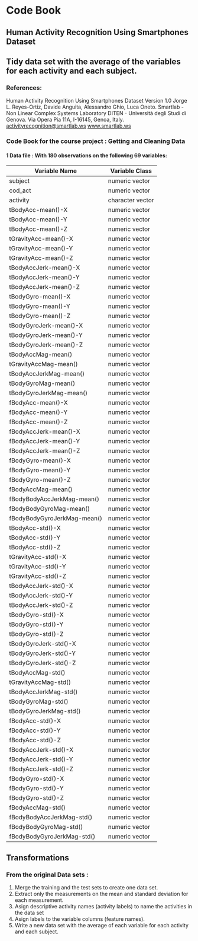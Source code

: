 # Code Book 
## Human Activity Recognition Using Smartphones Dataset
## Tidy data set with the average of the variables for each activity and each subject.

### References:
Human Activity Recognition Using Smartphones Dataset
Version 1.0
Jorge L. Reyes-Ortiz, Davide Anguita, Alessandro Ghio, Luca Oneto.
Smartlab - Non Linear Complex Systems Laboratory
DITEN - Università degli Studi di Genova.
Via Opera Pia 11A, I-16145, Genoa, Italy.
activityrecognition@smartlab.ws
www.smartlab.ws

### Code Book for the course project : Getting and Cleaning Data

#### 1 Data file : With 180 observations on the following 69 variables:

Variable Name | Variable Class
----------------|----------------  
  subject  |  numeric vector
  cod_act   |  numeric vector
  activity                  |  character vector
  tBodyAcc-mean()-X         |  numeric vector
  tBodyAcc-mean()-Y         |  numeric vector
  tBodyAcc-mean()-Z         |  numeric vector
  tGravityAcc-mean()-X      |  numeric vector
  tGravityAcc-mean()-Y      |  numeric vector
  tGravityAcc-mean()-Z      |  numeric vector
  tBodyAccJerk-mean()-X     |  numeric vector
  tBodyAccJerk-mean()-Y     |  numeric vector
  tBodyAccJerk-mean()-Z     |  numeric vector
  tBodyGyro-mean()-X        |  numeric vector
  tBodyGyro-mean()-Y        |  numeric vector
  tBodyGyro-mean()-Z        |  numeric vector
  tBodyGyroJerk-mean()-X    |  numeric vector
  tBodyGyroJerk-mean()-Y    |  numeric vector
  tBodyGyroJerk-mean()-Z    |  numeric vector
  tBodyAccMag-mean()        |  numeric vector
  tGravityAccMag-mean()     |  numeric vector
  tBodyAccJerkMag-mean()    |  numeric vector
  tBodyGyroMag-mean()       |  numeric vector
  tBodyGyroJerkMag-mean()   |  numeric vector
  fBodyAcc-mean()-X         |  numeric vector
  fBodyAcc-mean()-Y         |  numeric vector
  fBodyAcc-mean()-Z         |  numeric vector
  fBodyAccJerk-mean()-X     |  numeric vector
  fBodyAccJerk-mean()-Y     |  numeric vector
  fBodyAccJerk-mean()-Z     |  numeric vector
  fBodyGyro-mean()-X        |  numeric vector
  fBodyGyro-mean()-Y        |  numeric vector
  fBodyGyro-mean()-Z        |  numeric vector
  fBodyAccMag-mean()        |  numeric vector
  fBodyBodyAccJerkMag-mean() | numeric vector
  fBodyBodyGyroMag-mean()    | numeric vector
  fBodyBodyGyroJerkMag-mean() | numeric vector
  tBodyAcc-std()-X           |  numeric vector
  tBodyAcc-std()-Y          |  numeric vector
  tBodyAcc-std()-Z          |  numeric vector
  tGravityAcc-std()-X       |  numeric vector
  tGravityAcc-std()-Y       |  numeric vector
  tGravityAcc-std()-Z       |  numeric vector
  tBodyAccJerk-std()-X      |  numeric vector
  tBodyAccJerk-std()-Y      |  numeric vector
  tBodyAccJerk-std()-Z      |  numeric vector
  tBodyGyro-std()-X         |  numeric vector
  tBodyGyro-std()-Y         |  numeric vector
  tBodyGyro-std()-Z         |  numeric vector
  tBodyGyroJerk-std()-X     |  numeric vector
  tBodyGyroJerk-std()-Y     |  numeric vector
  tBodyGyroJerk-std()-Z     |  numeric vector
  tBodyAccMag-std()         |  numeric vector
  tGravityAccMag-std()      |  numeric vector
  tBodyAccJerkMag-std()     |  numeric vector
  tBodyGyroMag-std()        |  numeric vector
  tBodyGyroJerkMag-std()    |  numeric vector
  fBodyAcc-std()-X          |  numeric vector
  fBodyAcc-std()-Y          |  numeric vector
  fBodyAcc-std()-Z          |  numeric vector
  fBodyAccJerk-std()-X      |  numeric vector
  fBodyAccJerk-std()-Y      |  numeric vector
  fBodyAccJerk-std()-Z      |  numeric vector
  fBodyGyro-std()-X         |  numeric vector
  fBodyGyro-std()-Y         |  numeric vector
  fBodyGyro-std()-Z         |  numeric vector
  fBodyAccMag-std()         |  numeric vector
  fBodyBodyAccJerkMag-std() |  numeric vector
  fBodyBodyGyroMag-std()    |  numeric vector
  fBodyBodyGyroJerkMag-std()  | numeric vector



## Transformations

### From the original Data sets :
1. Merge the training and the test sets to create one data set.
2. Extract only the measurements on the mean and standard deviation for each measurement.
3. Asign descriptive activity names (activity labels) to name the activities in the data set
4. Asign labels to the variable columns (feature names).
5. Write a new data set with the average of each variable for each activity and each subject.
